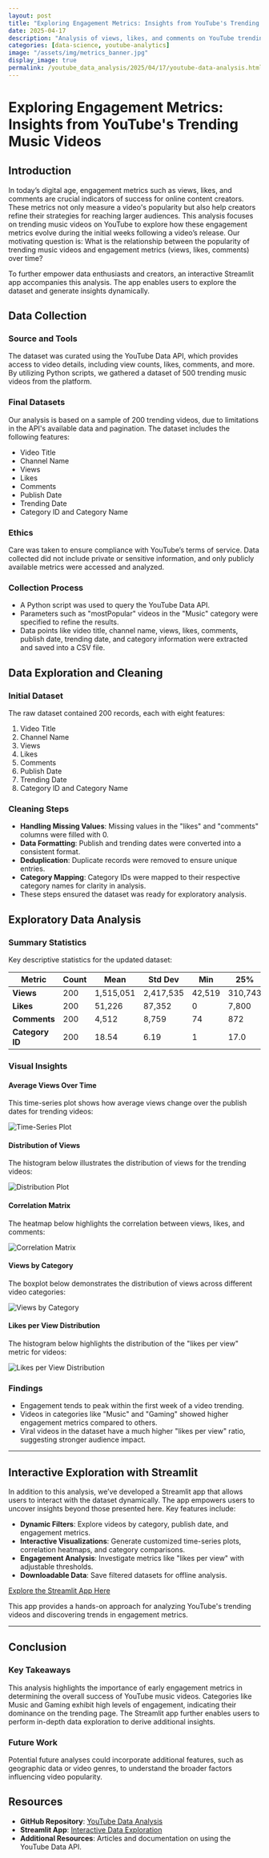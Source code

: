 ```yaml
---
layout: post
title: "Exploring Engagement Metrics: Insights from YouTube's Trending Videos"
date: 2025-04-17
description: "Analysis of views, likes, and comments on YouTube trending music videos."
categories: [data-science, youtube-analytics]
image: "/assets/img/metrics_banner.jpg"
display_image: true
permalink: /youtube_data_analysis/2025/04/17/youtube-data-analysis.html
---
```


# Exploring Engagement Metrics: Insights from YouTube's Trending Music Videos

## Introduction
In today’s digital age, engagement metrics such as views, likes, and comments are crucial indicators of success for online content creators. These metrics not only measure a video's popularity but also help creators refine their strategies for reaching larger audiences. This analysis focuses on trending music videos on YouTube to explore how these engagement metrics evolve during the initial weeks following a video’s release. Our motivating question is: What is the relationship between the popularity of trending music videos and engagement metrics (views, likes, comments) over time?

To further empower data enthusiasts and creators, an interactive Streamlit app accompanies this analysis. The app enables users to explore the dataset and generate insights dynamically.

## Data Collection
### Source and Tools
The dataset was curated using the YouTube Data API, which provides access to video details, including view counts, likes, comments, and more. By utilizing Python scripts, we gathered a dataset of 500 trending music videos from the platform.

### Final Datasets
Our analysis is based on a sample of 200 trending videos, due to limitations in the API's available data and pagination. The dataset includes the following features:
- Video Title
- Channel Name
- Views
- Likes
- Comments
- Publish Date
- Trending Date
- Category ID and Category Name

### Ethics
Care was taken to ensure compliance with YouTube’s terms of service. Data collected did not include private or sensitive information, and only publicly available metrics were accessed and analyzed.

### Collection Process
- A Python script was used to query the YouTube Data API.
- Parameters such as "mostPopular" videos in the "Music" category were specified to refine the results.
- Data points like video title, channel name, views, likes, comments, publish date, trending date, and category information were extracted and saved into a CSV file.

## Data Exploration and Cleaning
### Initial Dataset
The raw dataset contained 200 records, each with eight features:
1. Video Title
2. Channel Name
3. Views
4. Likes
5. Comments
6. Publish Date
7. Trending Date
8. Category ID and Category Name

### Cleaning Steps
- **Handling Missing Values**: Missing values in the "likes" and "comments" columns were filled with 0.
- **Data Formatting**: Publish and trending dates were converted into a consistent format.
- **Deduplication**: Duplicate records were removed to ensure unique entries.
- **Category Mapping**: Category IDs were mapped to their respective category names for clarity in analysis.
- These steps ensured the dataset was ready for exploratory analysis.

## Exploratory Data Analysis
### Summary Statistics
Key descriptive statistics for the updated dataset:

| Metric           | Count     | Mean       | Std Dev      | Min     | 25%      | Median   | 75%      | Max        |
|------------------|-----------|------------|--------------|---------|----------|----------|----------|------------|
| **Views**        | 200       | 1,515,051  | 2,417,535    | 42,519  | 310,743  | 732,510  | 1,592,418| 19,745,440 |
| **Likes**        | 200       | 51,226     | 87,352       | 0       | 7,800    | 22,331   | 63,238   | 899,345    |
| **Comments**     | 200       | 4,512      | 8,759        | 74      | 872      | 1,905    | 4,215    | 79,860     |
| **Category ID**  | 200       | 18.54      | 6.19         | 1       | 17.0     | 20.0     | 24.0     | 28.0       |

### Visual Insights
#### **Average Views Over Time**
This time-series plot shows how average views change over the publish dates for trending videos:

![Time-Series Plot]({{site.url}}{{site.baseurl}}/assets/img/average_views_over_time.png)

#### **Distribution of Views**
The histogram below illustrates the distribution of views for the trending videos:

![Distribution Plot]({{site.url}}{{site.baseurl}}/assets/img/distribution_of_views.png)

#### **Correlation Matrix**
The heatmap below highlights the correlation between views, likes, and comments:

![Correlation Matrix]({{site.url}}{{site.baseurl}}/assets/img/correlation_matrix.png)

#### **Views by Category**
The boxplot below demonstrates the distribution of views across different video categories:

![Views by Category]({{site.url}}{{site.baseurl}}/assets/img/views_by_category_boxplot.png)

#### **Likes per View Distribution**
The histogram below highlights the distribution of the "likes per view" metric for videos:

![Likes per View Distribution]({{site.url}}{{site.baseurl}}/assets/img/likes_per_view_distribution.png)

### Findings
- Engagement tends to peak within the first week of a video trending.
- Videos in categories like "Music" and "Gaming" showed higher engagement metrics compared to others.
- Viral videos in the dataset have a much higher "likes per view" ratio, suggesting stronger audience impact.

---

## Interactive Exploration with Streamlit
In addition to this analysis, we’ve developed a Streamlit app that allows users to interact with the dataset dynamically. The app empowers users to uncover insights beyond those presented here. Key features include:

- **Dynamic Filters**: Explore videos by category, publish date, and engagement metrics.
- **Interactive Visualizations**: Generate customized time-series plots, correlation heatmaps, and category comparisons.
- **Engagement Analysis**: Investigate metrics like "likes per view" with adjustable thresholds.
- **Downloadable Data**: Save filtered datasets for offline analysis.

[Explore the Streamlit App Here](link-to-app)

This app provides a hands-on approach for analyzing YouTube's trending videos and discovering trends in engagement metrics.

---

## Conclusion
### Key Takeaways
This analysis highlights the importance of early engagement metrics in determining the overall success of YouTube music videos. Categories like Music and Gaming exhibit high levels of engagement, indicating their dominance on the trending page. The Streamlit app further enables users to perform in-depth data exploration to derive additional insights.

### Future Work
Potential future analyses could incorporate additional features, such as geographic data or video genres, to understand the broader factors influencing video popularity.

## Resources
- **GitHub Repository**: [YouTube Data Analysis](https://github.com/aurozsa/youtube_data_analysis)
- **Streamlit App**: [Interactive Data Exploration](link-to-app)
- **Additional Resources**: Articles and documentation on using the YouTube Data API.
